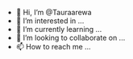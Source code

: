 - 👋 Hi, I’m @Tauraarewa
- 👀 I’m interested in ...
- 🌱 I’m currently learning ...
- 💞️ I’m looking to collaborate on ...
- 📫 How to reach me ...

<!---
Tauraarewa/Tauraarewa is a ✨ special ✨ repository because its `README.md` (this file) appears on your GitHub profile.
You can click the Preview link to take a look at your changes.
--->
